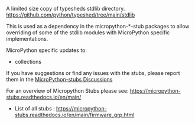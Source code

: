 
A limited size copy of typesheds stdlib directory. 
https://github.com/python/typeshed/tree/main/stdlib

This is used as a dependency in the micropython-*-stub packages to allow overriding of some of the stdlib modules with MicroPython specific implementations.

MicroPython specific updates to:
- collections

If you have suggestions or find any issues with the stubs, please report them in the [MicroPython-stubs Discussions](https://github.com/Josverl/micropython-stubs/discussions)

For an overview of  Micropython Stubs please see: https://micropython-stubs.readthedocs.io/en/main/ 
 * List of all stubs : https://micropython-stubs.readthedocs.io/en/main/firmware_grp.html

